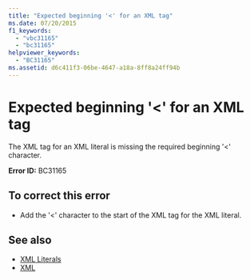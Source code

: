 ```yaml
---
title: "Expected beginning '<' for an XML tag"
ms.date: 07/20/2015
f1_keywords: 
  - "vbc31165"
  - "bc31165"
helpviewer_keywords: 
  - "BC31165"
ms.assetid: d6c411f3-06be-4647-a18a-8ff8a24ff94b
---
```

# Expected beginning '\<' for an XML tag
The XML tag for an XML literal is missing the required beginning '<' character.  
  
 **Error ID:** BC31165  
  
## To correct this error  
  
- Add the '<' character to the start of the XML tag for the XML literal.  
  
## See also

- [XML Literals](../language-reference/xml-literals/index.md)
- [XML](../programming-guide/language-features/xml/index.md)
